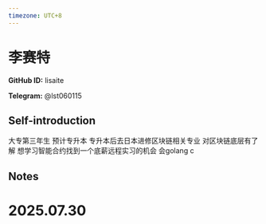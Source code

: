 ```yaml
---
timezone: UTC+8
---
```


# 李赛特

**GitHub ID:** lisaite

**Telegram:** @lst060115

## Self-introduction

大专第三年生 预计专升本 专升本后去日本进修区块链相关专业 对区块链底层有了解 想学习智能合约找到一个底薪远程实习的机会 会golang c

## Notes

<!-- Content_START -->

# 2025.07.30


<!-- Content_END -->
